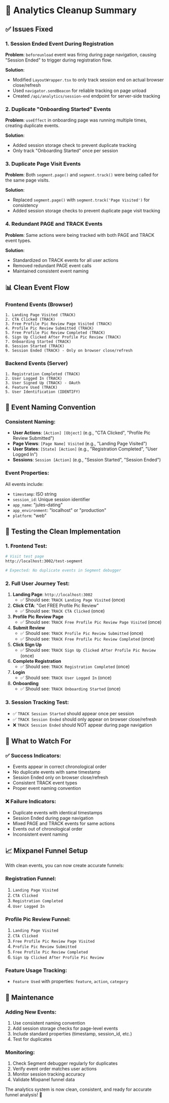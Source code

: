 # 🧹 Analytics Cleanup Summary

## ✅ **Issues Fixed**

### 1. **Session Ended Event During Registration** 
**Problem**: `beforeunload` event was firing during page navigation, causing "Session Ended" to trigger during registration flow.

**Solution**: 
- Modified `LayoutWrapper.tsx` to only track session end on actual browser close/refresh
- Used `navigator.sendBeacon` for reliable tracking on page unload
- Created `/api/analytics/session-end` endpoint for server-side tracking

### 2. **Duplicate "Onboarding Started" Events**
**Problem**: `useEffect` in onboarding page was running multiple times, creating duplicate events.

**Solution**:
- Added session storage check to prevent duplicate tracking
- Only track "Onboarding Started" once per session

### 3. **Duplicate Page Visit Events**
**Problem**: Both `segment.page()` and `segment.track()` were being called for the same page visits.

**Solution**:
- Replaced `segment.page()` with `segment.track('Page Visited')` for consistency
- Added session storage checks to prevent duplicate page visit tracking

### 4. **Redundant PAGE and TRACK Events**
**Problem**: Same actions were being tracked with both PAGE and TRACK event types.

**Solution**:
- Standardized on TRACK events for all user actions
- Removed redundant PAGE event calls
- Maintained consistent event naming

## 📊 **Clean Event Flow**

### **Frontend Events** (Browser)
```
1. Landing Page Visited (TRACK)
2. CTA Clicked (TRACK) 
3. Free Profile Pic Review Page Visited (TRACK)
4. Profile Pic Review Submitted (TRACK)
5. Free Profile Pic Review Completed (TRACK)
6. Sign Up Clicked After Profile Pic Review (TRACK)
7. Onboarding Started (TRACK)
8. Session Started (TRACK)
9. Session Ended (TRACK) - Only on browser close/refresh
```

### **Backend Events** (Server)
```
1. Registration Completed (TRACK)
2. User Logged In (TRACK)
3. User Signed Up (TRACK) - OAuth
4. Feature Used (TRACK)
5. User Identification (IDENTIFY)
```

## 🎯 **Event Naming Convention**

### **Consistent Naming**:
- **User Actions**: `[Action] [Object]` (e.g., "CTA Clicked", "Profile Pic Review Submitted")
- **Page Views**: `[Page Name] Visited` (e.g., "Landing Page Visited")
- **User States**: `[State] [Action]` (e.g., "Registration Completed", "User Logged In")
- **Sessions**: `Session [Action]` (e.g., "Session Started", "Session Ended")

### **Event Properties**:
All events include:
- `timestamp`: ISO string
- `session_id`: Unique session identifier
- `app_name`: "jules-dating"
- `app_environment`: "localhost" or "production"
- `platform`: "web"

## 🔄 **Testing the Clean Implementation**

### **1. Frontend Test**:
```bash
# Visit test page
http://localhost:3002/test-segment

# Expected: No duplicate events in Segment debugger
```

### **2. Full User Journey Test**:
1. **Landing Page**: `http://localhost:3002`
   - ✅ Should see: `TRACK Landing Page Visited` (once)
2. **Click CTA**: "Get FREE Profile Pic Review"
   - ✅ Should see: `TRACK CTA Clicked` (once)
3. **Profile Pic Review Page**
   - ✅ Should see: `TRACK Free Profile Pic Review Page Visited` (once)
4. **Submit Review**
   - ✅ Should see: `TRACK Profile Pic Review Submitted` (once)
   - ✅ Should see: `TRACK Free Profile Pic Review Completed` (once)
5. **Click Sign Up**
   - ✅ Should see: `TRACK Sign Up Clicked After Profile Pic Review` (once)
6. **Complete Registration**
   - ✅ Should see: `TRACK Registration Completed` (once)
7. **Login**
   - ✅ Should see: `TRACK User Logged In` (once)
8. **Onboarding**
   - ✅ Should see: `TRACK Onboarding Started` (once)

### **3. Session Tracking Test**:
- ✅ `TRACK Session Started` should appear once per session
- ✅ `TRACK Session Ended` should only appear on browser close/refresh
- ❌ `TRACK Session Ended` should NOT appear during page navigation

## 🚨 **What to Watch For**

### **✅ Success Indicators**:
- Events appear in correct chronological order
- No duplicate events with same timestamp
- Session Ended only on browser close/refresh
- Consistent TRACK event types
- Proper event naming convention

### **❌ Failure Indicators**:
- Duplicate events with identical timestamps
- Session Ended during page navigation
- Mixed PAGE and TRACK events for same actions
- Events out of chronological order
- Inconsistent event naming

## 📈 **Mixpanel Funnel Setup**

With clean events, you can now create accurate funnels:

### **Registration Funnel**:
1. `Landing Page Visited`
2. `CTA Clicked`
3. `Registration Completed`
4. `User Logged In`

### **Profile Pic Review Funnel**:
1. `Landing Page Visited`
2. `CTA Clicked`
3. `Free Profile Pic Review Page Visited`
4. `Profile Pic Review Submitted`
5. `Free Profile Pic Review Completed`
6. `Sign Up Clicked After Profile Pic Review`

### **Feature Usage Tracking**:
- `Feature Used` with properties: `feature`, `action`, `category`

## 🔧 **Maintenance**

### **Adding New Events**:
1. Use consistent naming convention
2. Add session storage checks for page-level events
3. Include standard properties (timestamp, session_id, etc.)
4. Test for duplicates

### **Monitoring**:
1. Check Segment debugger regularly for duplicates
2. Verify event order matches user actions
3. Monitor session tracking accuracy
4. Validate Mixpanel funnel data

The analytics system is now clean, consistent, and ready for accurate funnel analysis! 🎉

